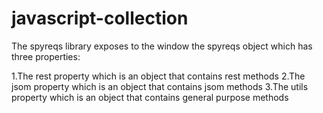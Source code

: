 javascript-collection
=====================

The spyreqs library exposes to the window the spyreqs object which has three properties:

1.The rest property which is an object that contains rest methods
2.The jsom property which is an object that contains jsom methods
3.The utils property which is an object that contains general purpose methods

